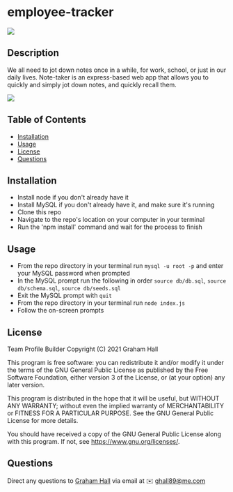 # employee-tracker

![](https://img.shields.io/github/license/ghall89/employee-tracker?style=for-the-badge)

## Description

We all need to jot down notes once in a while, for work, school, or just in our daily lives. Note-taker is an express-based web app that allows you to quickly and simply jot down notes, and quickly recall them. 

![](screenshot.png)

## Table of Contents

- [Installation](#installation)
- [Usage](#usage)
- [License](#license)
- [Questions](#usage)

## Installation

- Install node if you don't already have it
- Install MySQL if you don't already have it, and make sure it's running
- Clone this repo
- Navigate to the repo's location on your computer in your terminal
- Run the 'npm install' command and wait for the process to finish


## Usage

- From the repo directory in your terminal run `mysql -u root -p` and enter your MySQL password when prompted
- In the MySQL prompt run the following in order `source db/db.sql`, `source db/schema.sql`, `source db/seeds.sql`
- Exit the MySQL prompt with `quit`
- From the repo directory in your terminal run `node index.js`
- Follow the on-screen prompts

## License

Team Profile Builder
Copyright (C) 2021  Graham Hall

This program is free software: you can redistribute it and/or modify
it under the terms of the GNU General Public License as published by
the Free Software Foundation, either version 3 of the License, or
(at your option) any later version.

This program is distributed in the hope that it will be useful,
but WITHOUT ANY WARRANTY; without even the implied warranty of
MERCHANTABILITY or FITNESS FOR A PARTICULAR PURPOSE.  See the
GNU General Public License for more details.

You should have received a copy of the GNU General Public License
along with this program.  If not, see <https://www.gnu.org/licenses/>.

## Questions

Direct any questions to [Graham Hall](http://github.com/ghall89) via email at ✉️ ghall89@me.com